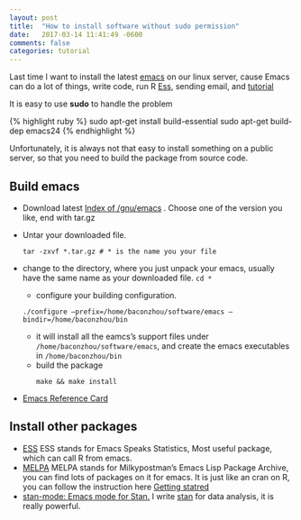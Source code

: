 ```yaml
---
layout: post
title:  "How to install software without sudo permission"
date:   2017-03-14 11:41:49 -0600
comments: false
categories: tutorial
---
```


Last time I want to install the latest [emacs](https://www.gnu.org/software/emacs/]) on our linux server, cause Emacs can do a lot of things,  write code, run R [Ess](https://ess.r-project.org/), sending email, and [tutorial](https://www.gnu.org/software/emacs/tour/)

It is easy to use **sudo** to handle the problem

{% highlight ruby %}
sudo apt-get install build-essential
sudo apt-get build-dep emacs24
{% endhighlight %}

Unfortunately,  it is always not that easy to install something on a public server, so that you need to build the package from source code.

## Build emacs

- Download latest [Index of /gnu/emacs](http://mirrors.ocf.berkeley.edu/gnu/emacs/) . Choose one of the version you like, end with tar.gz
- Untar your downloaded file.
    ```shell
    tar -zxvf *.tar.gz # * is the name you your file
    ```

- change to the directory, where you just unpack your emacs, usually have the same name as your downloaded file. `cd *`
	- configure your building configuration. 
    ```shell
    ./configure —prefix=/home/baconzhou/software/emacs —bindir=/home/baconzhou/bin
    ```

	- it will install all the eamcs’s support files under `/home/baconzhou/software/emacs`, and create the emacs executables in `/home/baconzhou/bin`
	- build the package
        ```shell
        make && make install
        ```
- [Emacs Reference Card](https://www.gnu.org/software/emacs/refcards/pdf/refcard.pdf)

## Install other packages

- [ESS](http://ess.r-project.org/Manual/ess.html#Installation) ESS stands for Emacs Speaks Statistics, Most useful package, which can call R from emacs.
- [MELPA](https://melpa.org/#/) MELPA stands for Milkypostman’s Emacs Lisp Package Archive, you can find lots of packages on it for emacs.  It is just like an cran on R, you can follow the instruction here [Getting statred](https://melpa.org/#/getting-started)
- [stan-mode: Emacs mode for Stan.](https://github.com/stan-dev/stan-mode) I write [stan](mc-stan.org) for data analysis, it is really powerful.

